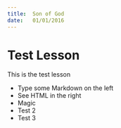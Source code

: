 ```yaml
---
title:  Son of God
date:   01/01/2016
---
```


# Test Lesson

This is the test lesson

  - Type some Markdown on the left
  - See HTML in the right
  - Magic
  - Test 2
  - Test 3